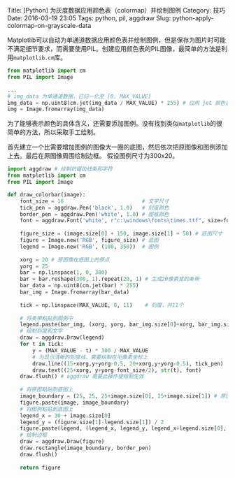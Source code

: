 Title: [Python] 为灰度数据应用颜色表（colormap）并绘制图例
Category: 技巧
Date: 2016-03-19 23:05
Tags: python, pil, aggdraw
Slug: python-apply-colormap-on-grayscale-data

Matplotlib可以自动为单通道数据应用颜色表并绘制图例，但是保存为图片时可能不满足细节要求，而需要使用PIL。创建应用颜色表的PIL图像，最简单的方法是利用`matplotlib.cm`库。

```python
from matplotlib import cm
from PIL import Image

...
# img_data 为单通道数据，已归一化至 [0, MAX_VALUE]
img_data = np.uint8(cm.jet(img_data / MAX_VALUE) * 255) # 应用 jet 颜色表
img = Image.fromarray(img_data)
```

为了能够表示颜色的具体含义，还需要添加图例。没有找到类似`matplotlib`的很简单的方法，所以采取手工绘制。

首先建立一个比需要增加图例的图像大一圈的底图，然后依次把原图像和图例添加上去。最后在原图像周围绘制边框。
假设图例尺寸为300x20。

```python
import aggdraw # 绘制抗锯齿线条和字符
from matplotlib import cm
from PIL import Image

def draw_colorbar(image):
    font_size = 16                         # 文字尺寸
    tick_pen = aggdraw.Pen('black', 1.0)   # 刻度颜色
    border_pen = aggdraw.Pen('white', 1.0) # 图框颜色
    font = aggdraw.Font('white', r"c:\windows\fonts\times.ttf", size=font_size) # 图例字体
    
    figure_size = (image.size[0] + 150, image.size[1] + 50) # 底图尺寸
    figure = Image.new('RGB', figure_size) # 底图
    legend = Image.new('RGB', (100, 350))  # 图例
    
    xorg = 20 # 原图像在底图上的原点
    yorg = 25
    bar = np.linspace(1, 0, 300)
    bar = bar.reshape(300, 1).repeat(20, 1) # 生成20像素宽的条带
    bar_data = np.uint8(cm.jet(bar) * 255)
    bar_img = Image.fromarray(bar_data)
    
    tick = np.linspace(MAX_VALUE, 0, 11)    # 刻度，共11个
    
    # 将条带粘贴到图例中
    legend.paste(bar_img, (xorg, yorg, bar_img.size[0]+xorg, bar_img.size[1]+yorg))
    # 绘制刻度和文字
    draw = aggdraw.Draw(legend)
    for t in tick:
        y = (MAX_VALUE - t) * 300 / MAX_VALUE
        # 为显示清晰的刻度线，需要绘制在半像素坐标上
        draw.line((15+xorg,y+yorg-0.5, 20+xorg,y+yorg-0.5), tick_pen) 
        draw.text((25+xorg, y+yorg-font_size/2), str(t), font)
    draw.flush() # aggdraw 需要此操作使绘制生效
    
    # 将原图粘贴到底图上
    image_boundary = (25, 25, 25+image.size[0], 25+image.size[1]) # 原图边界
    figure.paste(image, image_boundary)
    # 将图例粘贴到底图上
    legend_x = 30 + image.size[0]
    legend_y = (figure.size[1]-legend.size[1]) / 2
    figure.paste(legend, (legend_x, legend_y, legend_x+legend.size[0], legend_y+legend.size[1]))
    # 绘制边框
    draw = aggdraw.Draw(figure)
    draw.rectangle(image_boundary, border_pen)
    draw.flush()
    
    return figure
```
